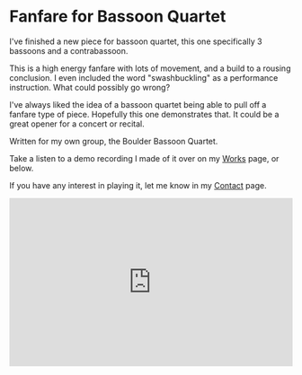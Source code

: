 # Fanfare for Bassoon Quartet

I've finished a new piece for bassoon quartet, this one specifically 3 bassoons and a contrabassoon.

This is a high energy fanfare with lots of movement, and a build to a rousing conclusion. I even included the word "swashbuckling" as a performance instruction. What could possibly go wrong?

I've always liked the idea of a bassoon quartet being able to pull off a fanfare type of piece. Hopefully this one demonstrates that. It could be a great opener for a concert or recital.

Written for my own group, the Boulder Bassoon Quartet.

Take a listen to a demo recording I made of it over on my [Works](/#/works) page, or below.

If you have any interest in playing it, let me know in my [Contact](/#/contact) page.

<iframe width="100%" height="300" scrolling="no" frameborder="no" allow="autoplay" src="https://w.soundcloud.com/player/?url=https%3A//api.soundcloud.com/tracks/513821469&color=%23ff5500&auto_play=false&hide_related=false&show_comments=true&show_user=true&show_reposts=false&show_teaser=true&visual=true"></iframe>
